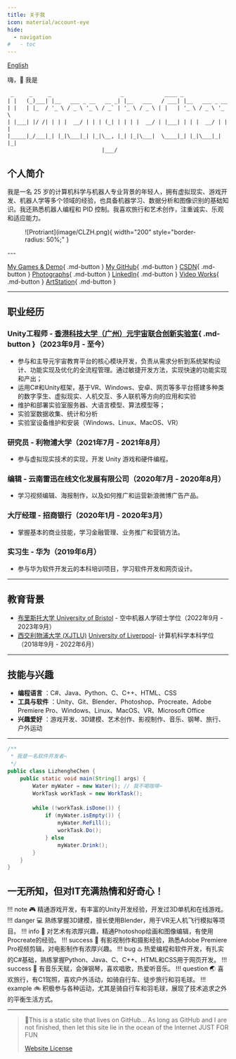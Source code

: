 ```yaml
---
title: 关于我
icon: material/account-eye
hide:
  - navigation
#   - toc
---
```

[English](./index-en.md)

嗨，👋 我是

```
 _     _     _                      _             ____ _  
| |   (_)___| |__   ___ _ __   __ _| |__   ___   / ___| |__   ___ _ __  
| |   | |_  / '_ \ / _ \ '_ \ / _` | '_ \ / _ \ | |   | '_ \ / _ \ '_ \ 
| |___| |/ /| | | |  __/ | | | (_| | | | |  __/ | |___| | | |  __/ | | |
|_____|_/___|_| |_|\___|_| |_|\__, |_| |_|\___|  \____|_| |_|\___|_| |_|
                              |___/              
```

<!-- <url id="cusiu8im52t17mknkgng" type="url" status="parsed" title="Text to ASCII: The best ASCII Art Generator & Maker" wc="3438">https://www.asciiart.eu/text-to-ascii-art</url>  -->

## 个人简介

我是一名 25 岁的计算机科学与机器人专业背景的年轻人，拥有虚拟现实、游戏开发、机器人学等多个领域的经验，也具备机器学习、数据分析和图像识别的基础知识。我还熟悉机器人编程和 PID 控制。我喜欢旅行和艺术创作，注重诚实、乐观和适应能力。

<figure markdown>
  ![Protriant](image/CLZH.png){ width="200" style="border-radius: 50%;" }
</figure>
---

[My Games &amp; Demo](./myGames.md){ .md-button }
[My GitHub](https://github.com/Lizhenghe-Chen){ .md-button }
[CSDN](https://blog.csdn.net/weixin_46146935?type=blog){ .md-button }
[Photographs](https://bunnychen.tuchong.com/){ .md-button }
[LinkedIn](https://www.linkedin.com/in/lizhenghe-chen){ .md-button }
[Video Works](https://space.bilibili.com/34871506){ .md-button }
[ArtStation](https://www.artstation.com/lizhenghe_chen){ .md-button }

---

## 职业经历

### **Unity工程师** - [香港科技大学（广州）](https://www.hkust-gz.edu.cn/)[元宇宙联合创新实验室](./MetaverseJointInnovationLaboratory/index.md){ .md-button }（2023年9月 - 至今）

* 参与和主导元宇宙教育平台的核心模块开发，负责从需求分析到系统架构设计、功能实现及优化的全流程管理。通过敏捷开发方法，实现快速的功能实现和产出；
* 运用C#和Unity框架，基于VR、Windows、安卓、网页等多平台搭建多种类的数字孪生、虚拟现实、人机交互、多人联机等方向的应用和实验
* 维护和部署实验室服务器、大语言模型、算法模型等；
* 实验室数据收集、统计和分析
* 实验室设备维护和安装（Windows、Linux、MacOS、VR）

### **研究员** - 利物浦大学（2021年7月 - 2021年8月）

* 参与虚拟现实技术的实现，开发 Unity 游戏和硬件编程。

### **编辑** - 云南雷迅在线文化发展有限公司（2020年7月 - 2020年8月）

* 学习视频编辑、海报制作，以及如何推广和运营新浪微博广告产品。

### **大厅经理** - 招商银行（2020年1月 - 2020年3月）

* 掌握基本的商业技能，学习金融管理、业务推广和营销方法。

### **实习生** - 华为（2019年6月）

* 参与华为软件开发云的本科培训项目，学习软件开发和网页设计。

---

## 教育背景

* [布里斯托大学 University of Bristol](https://www.bristol.ac.uk/) - 空中机器人学硕士学位（2022年9月 - 2023年9月）
* [西交利物浦大学 (XJTLU)](https://www.xjtlu.edu.cn/) [University of Liverpool](https://www.liverpool.ac.uk/)- 计算机科学本科学位（2018年9月 - 2022年6月）

---

## 技能与兴趣

* **编程语言** ：C#、Java、Python、C、C++、HTML、CSS
* **工具与软件** ：Unity、Git、Blender、Photoshop、Procreate、Adobe Premiere Pro、Windows、Linux、MacOS、VR、Microsoft Office
* **兴趣爱好** ：游戏开发、3D建模、艺术创作、影视制作、音乐、钢琴、旅行、户外运动

---

<!-- ## 项目与作品

* **3D 游戏开发** ：开发过 3D 单机和在线游戏。
* **VR 项目** ：使用 Blender 和 Unity 开发 VR 无人机飞行模拟项目。
* **影视制作** ：熟练使用 Adobe Premiere Pro 进行视频剪辑，参与过电影制作项目。

--- -->

```java
/**
 * 我是一名软件开发者~
 */
public class LizhengheChen {
    public static void main(String[] args) {
        Water myWater = new Water(); // 我不喝咖啡~
        WorkTask workTask = new WorkTask();

        while (!workTask.isDone()) {
            if (myWater.isEmpty()) {
                myWater.ReFill();
                workTask.Do();
            } else
                myWater.Drink();
        }
    }
}
```

## 一无所知，但对IT充满热情和好奇心！

!!! note
    🎮 精通游戏开发，有丰富的Unity开发经验，开发过3D单机和在线游戏。
!!! danger
    💻 熟练掌握3D建模，擅长使用Blender，用于VR无人机飞行模拟等项目。
!!! info
    🎨 对艺术有浓厚兴趣，精通Photoshop绘画和图像编辑，有使用Procreate的经验。
!!! success
    📸 有影视制作和摄影经验，熟悉Adobe Premiere Pro视频剪辑，对电影制作有浓厚兴趣。
!!! bug
    ♨️ 热爱编程和软件开发，有扎实的C#基础，熟练掌握Python、Java、C、C++、HTML和CSS用于网页开发。
!!! success
    🎹 有音乐天赋，会弹钢琴，喜欢唱歌，热爱听音乐。
!!! question
    🌏 喜欢旅行，有C1驾照，喜欢户外活动，如骑自行车、徒步旅行和羽毛球。
!!! example
    🚲 积极参与各种运动，尤其是骑自行车和羽毛球，展现了技术追求之外的平衡生活方式。

---

> 🎉This is a static site that lives on GitHub...
> As long as GitHub and I are not finished,
> then let this site lie in the ocean of the Internet
> JUST FOR FUN
>
> [Website License](LICENSE.md)
